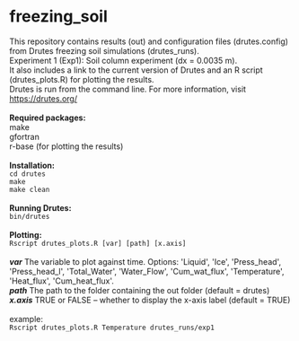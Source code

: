 # freezing_soil
This repository contains results (out) and configuration files (drutes.config) from Drutes freezing soil simulations (drutes_runs).  
Experiment 1 (Exp1): Soil column experiment (dx = 0.0035 m).  
It also includes a link to the current version of Drutes and an R script (drutes_plots.R) for plotting the results.  
Drutes is run from the command line. For more information, visit https://drutes.org/  
<br/>
**Required packages:**  
make  
gfortran  
r-base (for plotting the results)  
<br/>
**Installation:**  
`cd drutes`  
`make`  
`make clean`  
<br/>
**Running Drutes:**  
`bin/drutes`  
<br/>
**Plotting:**  
`Rscript drutes_plots.R [var] [path] [x.axis]`  
<br/>
***var***       The variable to plot against time. Options:
                'Liquid', 'Ice', 'Press_head', 'Press_head_l', 'Total_Water', 'Water_Flow', 'Cum_wat_flux', 'Temperature', 'Heat_flux', 'Cum_heat_flux'.  
***path***      The path to the folder containing the out folder (default = drutes)  
***x.axis***    TRUE or FALSE – whether to display the x-axis label (default = TRUE)  
<br/>
example:  
`Rscript drutes_plots.R Temperature drutes_runs/exp1`  
